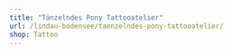 ```yaml
---
title: "Tänzelndes Pony Tattooatelier"
url: /lindau-bodensee/taenzelndes-pony-tattooatelier/
shop: Tattoo
---
```

